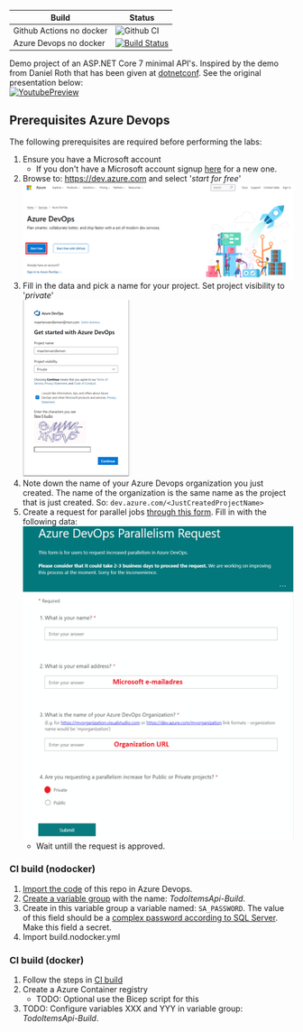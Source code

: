 | Build | Status |
| ------------- | ------------- |
| Github Actions no docker  | ![Github CI](https://github.com/mvdiemen/TodoItems/actions/workflows/main.yml/badge.svg)  |
| Azure Devops no docker | [![Build Status](https://dev.azure.com/maartenvandiemen/GithubPipelines/_apis/build/status/TodoItems/TodoItems.NoDocker?branchName=refs%2Fpull%2F1%2Fmerge)](https://dev.azure.com/maartenvandiemen/GithubPipelines/_build/latest?definitionId=31&branchName=refs%2Fpull%2F1%2Fmerge)  |

Demo project of an ASP.NET Core 7 minimal API's. Inspired by the demo from Daniel Roth that has been given at [dotnetconf](https://www.dotnetconf.net). See the original presentation below:<br>
[![YoutubePreview](http://img.youtube.com/vi/gNyEpkJMmcM/0.jpg)](http://www.youtube.com/watch?v=gNyEpkJMmcM)

## Prerequisites Azure Devops
The following prerequisites are required before performing the labs:

1. Ensure you have a Microsoft account
   - If you don't have a Microsoft account signup [here](https://account.microsoft.com) for a new one.
1. Browse to: https://dev.azure.com and select '_start for free_' <br> ![Sign up for Azure Devops](./.images/Prerequisites_SignUp.png)
1. Fill in the data and pick a name for your project. Set project visibility to '_private_' <br> ![Create project with visibility private](./.images/Prerequisites_CreateProjectVisibilityPrivate.png)
1. Note down the name of your Azure Devops organization you just created. The name of the organization is the same name as the project that is just created. So: `dev.azure.com/<JustCreatedProjectName>`
1. Create a request for parallel jobs [through this form](https://aka.ms/azpipelines-parallelism-request). Fill in with the following data: <br> ![Data required for parallelism request](./.images/Prerequisites_ParallelismRequest.png)
   - Wait untill the request is approved.

### CI build (nodocker)
1. [Import the code](https://learn.microsoft.com/en-us/azure/devops/repos/git/import-git-repository) of this repo in Azure Devops.
1. [Create a variable group](https://learn.microsoft.com/en-us/azure/devops/pipelines/library/variable-groups) with the name: _TodoItemsApi-Build_.
1. Create in this variable group a variable named: `SA_PASSWORD`. The value of this field should be a [complex password according to SQL Server](https://learn.microsoft.com/en-us/sql/relational-databases/security/password-policy). Make this field a secret.
1. Import build.nodocker.yml

### CI build (docker)
1. Follow the steps in [CI build](#ci-build-nodocker)
1. Create a Azure Container registry
   - TODO: Optional use the Bicep script for this
1. TODO: Configure variables XXX and YYY in variable group: _TodoItemsApi-Build_.
